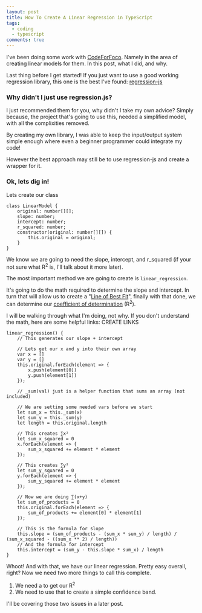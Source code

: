 ```yaml
---
layout: post
title: How To Create A Linear Regression in TypeScript
tags:
  - coding
  - typescript
comments: true
---
```


I've been doing some work with [CodeForFoco](https://github.com/CodeForFoco/).  Namely in the area of creating linear models for them.  In this post, what I did, and why.

Last thing before I get started!  If you just want to use a good working regression library, this one is the best I've found:  [regression-js](https://github.com/Tom-Alexander/regression-js)


### Why didn't I just use regression.js?
I just recommended them for you, why didn't I take my own advice?  Simply because, the project that's going to use this, needed a simplified model, with all the complixities removed.

By creating my own library, I was able to keep the input/output system simple enough where even a beginner programmer could integrate my code!

However the best approach may still be to use regression-js and create a wrapper for it.

### Ok, lets dig in!

Lets create our class

    class LinearModel {
        original: number[][];
        slope: number;
        intercept: number;
        r_squared: number;
        constructor(original: number[][]) {
            this.original = original;
        }
    }

We know we are going to need the slope, intercept, and r_squared (if your not sure what R<sup>2</sup> is, I'll talk about it more later).  

The most important method we are going to create is `linear_regression`.

It's going to do the math required to determine the slope and intercept.  In turn that will allow us to create a "[Line of Best Fit]()", finally with that done, we can determine our [coefficient of determination]() (R<sup>2</sup>).

I will be walking through what I'm doing, not why.  If you don't understand the math, here are some helpful links: CREATE LINKS


    linear_regression() {
        // This generates our slope + intercept

        // Lets get our x and y into their own array
        var x = []
        var y = []
        this.original.forEach(element => {
            x.push(element[0])
            y.push(element[1])
        });

        // _sum(val) just is a helper function that sums an array (not included)

        // We are setting some needed vars before we start
        let sum_x = this._sum(x)
        let sum_y = this._sum(y)
        let length = this.original.length

        // This creates ∑x²
        let sum_x_squared = 0
        x.forEach(element => {
            sum_x_squared += element * element
        });

        // This creates ∑y²
        let sum_y_squared = 0
        y.forEach(element => {
            sum_y_squared += element * element
        });

        // Now we are doing ∑(x+y)
        let sum_of_products = 0
        this.original.forEach(element => {
            sum_of_products += element[0] * element[1]
        });

        // This is the formula for slope
        this.slope = (sum_of_products - (sum_x * sum_y) / length) / (sum_x_squared - ((sum_x ** 2) / length))
        // And the formula for intercept
        this.intercept = (sum_y - this.slope * sum_x) / length
    }

Whoot!  And with that, we have our linear regression.  Pretty easy overall, right?  Now we need two more things to call this complete.  

1. We need a to get our R<sup>2</sup>
2. We need to use that to create a simple confidence band.

I'll be covering those two issues in a later post.
